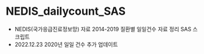 # NEDIS_dailycount_SAS
- NEDIS(국가응급진료정보망) 자료 2014-2019 질환별 일일건수 자료 정리  SAS 스크립트
- 2022.12.23 2020년 일일 건수 추가 업데이트
